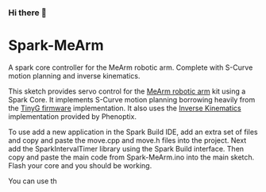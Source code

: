 ### Hi there 👋

<!--
**FilledOfCode/FilledOfCode** is a ✨ _special_ ✨ repository because its `README.md` (this file) appears on your GitHub profile.

Here are some ideas to get you started:

- 🔭 I’m currently working on ...
- 🌱 I’m currently learning ...
- 👯 I’m looking to collaborate on ...
- 🤔 I’m looking for help with ...
- 💬 Ask me about ...
- 📫 How to reach me: ...
- 😄 Pronouns: ...
- ⚡ Fun fact: ...
-->
Spark-MeArm
===========

A spark core controller for the MeArm robotic arm. Complete with S-Curve motion planning and inverse kinematics.

This sketch provides servo control for the [MeArm robotic arm](https://github.com/phenoptix/MeArm) kit using a Spark Core. It implements S-Curve motion planning borrowing heavily from the [TinyG firmware](https://github.com/synthetos/TinyG) implementation. It also uses the [Inverse Kinematics](https://github.com/phenoptix/MeArm/blob/master/MeArmIK/MeArmIK.ino) implementation provided by Phenoptix.

To use add a new application in the Spark Build IDE, add an extra set of files and copy and paste the move.cpp and move.h files into the project. Next add the SparkIntervalTimer library using the Spark Build interface. Then copy and paste the main code from Spark-MeArm.ino into the main sketch. Flash your core and you should be working.

You can use th